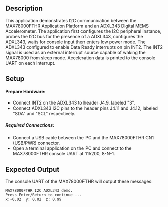 ## Description

This application demonstrates I2C communication between the MAX78000FTHR Application Platform and an ADXL343 Digital MEMS Accelerometer.  The application first configures the I2C peripheral instance, probes the I2C bus for the presence of a ADXL343, configures the ADXL343, waits for console input then enters low power mode.  The ADXL343 configured to enable Data Ready interrupts on pin INT2.  The INT2 signal is used as an external interrupt source capable of waking the MAX78000 from sleep mode.  Acceleration data is printed to the console UART on each interrupt.

## Setup

#### Prepare Hardware:

-   Connect INT2 on the ADXL343 to header J4.9, labeled "3".
-   Connect ADXL343 I2C pins to the header pins J4.11 and J4.12, labeled "SDA" and "SCL" respectively.

##### Required Connections:

-   Connect a USB cable between the PC and the MAX78000FTHR CN1 (USB/PWR) connector.
-   Open a terminal application on the PC and connect to the MAX78000FTHR console UART at 115200, 8-N-1.

## Expected Output

The console UART of the MAX78000FTHR will output these messages:

```
MAX78000FTHR I2C ADXL343 demo.
Press Enter/Return to continue ...
x:-0.02  y: 0.02  z: 0.99
```
